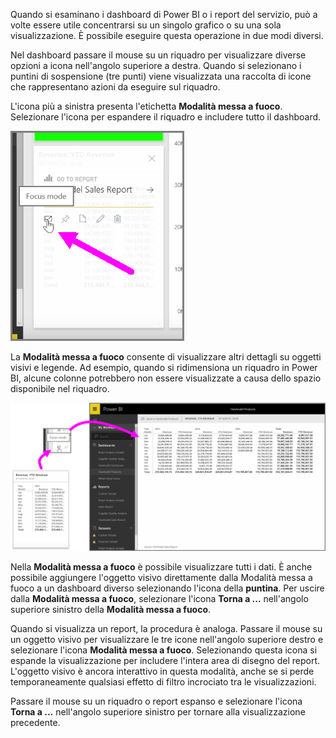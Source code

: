 Quando si esaminano i dashboard di Power BI o i report del servizio, può a volte essere utile concentrarsi su un singolo grafico o su una sola visualizzazione. È possibile eseguire questa operazione in due modi diversi.

Nel dashboard passare il mouse su un riquadro per visualizzare diverse opzioni a icona nell'angolo superiore a destra. Quando si selezionano i puntini di sospensione (tre punti) viene visualizzata una raccolta di icone che rappresentano azioni da eseguire sul riquadro.

L'icona più a sinistra presenta l'etichetta **Modalità messa a fuoco**. Selezionare l'icona per espandere il riquadro e includere tutto il dashboard.

![](media/4-4b-display-visuals-tiles-fullscreen/4-4b_1.png)

La **Modalità messa a fuoco** consente di visualizzare altri dettagli su oggetti visivi e legende. Ad esempio, quando si ridimensiona un riquadro in Power BI, alcune colonne potrebbero non essere visualizzate a causa dello spazio disponibile nel riquadro.

![](media/4-4b-display-visuals-tiles-fullscreen/4-4b_2.png)

Nella **Modalità messa a fuoco** è possibile visualizzare tutti i dati. È anche possibile aggiungere l'oggetto visivo direttamente dalla Modalità messa a fuoco a un dashboard diverso selezionando l'icona della **puntina**. Per uscire dalla **Modalità messa a fuoco**, selezionare l'icona **Torna a ...** nell'angolo superiore sinistro della **Modalità messa a fuoco**.

Quando si visualizza un report, la procedura è analoga. Passare il mouse su un oggetto visivo per visualizzare le tre icone nell'angolo superiore destro e selezionare l'icona **Modalità messa a fuoco**. Selezionando questa icona si espande la visualizzazione per includere l'intera area di disegno del report. L'oggetto visivo è ancora interattivo in questa modalità, anche se si perde temporaneamente qualsiasi effetto di filtro incrociato tra le visualizzazioni.

Passare il mouse su un riquadro o report espanso e selezionare l'icona **Torna a ...** nell'angolo superiore sinistro per tornare alla visualizzazione precedente.

